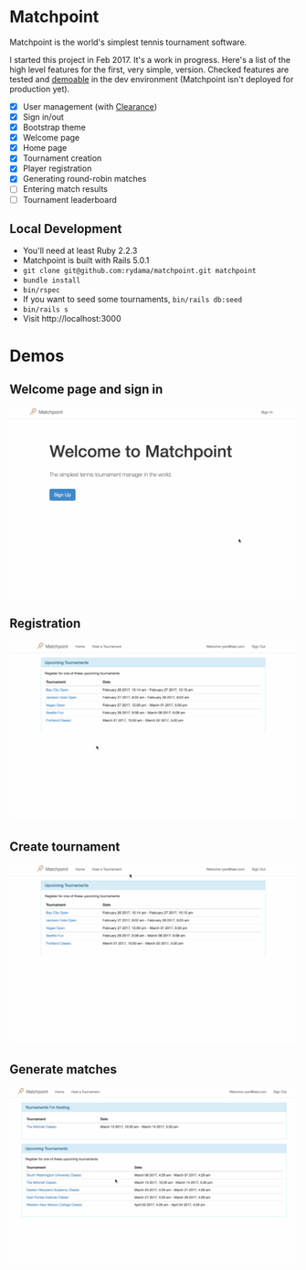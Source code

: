 # Matchpoint

Matchpoint is the world's simplest tennis tournament software.

I started this project in Feb 2017. It's a work in progress. Here's a list of
the high level features for the first, very simple, version. Checked features are tested and [demoable](#demos)
in the dev environment (Matchpoint isn't deployed for production yet).

- [x] User management (with [Clearance](https://github.com/thoughtbot/clearance))
- [x] Sign in/out
- [x] Bootstrap theme
- [x] Welcome page
- [x] Home page
- [x] Tournament creation
- [x] Player registration
- [x] Generating round-robin matches 
- [ ] Entering match results
- [ ] Tournament leaderboard

## Local Development

- You'll need at least Ruby 2.2.3
- Matchpoint is built with Rails 5.0.1
- `git clone git@github.com:rydama/matchpoint.git matchpoint`
- `bundle install`
- `bin/rspec`
-  If you want to seed some tournaments, `bin/rails db:seed`
- `bin/rails s`
- Visit http://localhost:3000


# Demos

## Welcome page and sign in

![welcome](demo_videos/welcome.gif)

## Registration

![register](demo_videos/register.gif)

## Create tournament

![host](demo_videos/host.gif)

## Generate matches

![generate](demo_videos/generate.gif)
